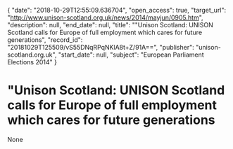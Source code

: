 {
  "date": "2018-10-29T12:55:09.636704", 
  "open_access": true, 
  "target_url": "http://www.unison-scotland.org.uk/news/2014/mayjun/0905.htm", 
  "description": null, 
  "end_date": null, 
  "title": "\"Unison Scotland: UNISON Scotland calls for Europe of full employment which cares for future generations", 
  "record_id": "20181029T125509/vS55DNqRPqNKlA8t+Z/91A==", 
  "publisher": "unison-scotland.org.uk", 
  "start_date": null, 
  "subject": "European Parliament Elections 2014"
}

# "Unison Scotland: UNISON Scotland calls for Europe of full employment which cares for future generations

None